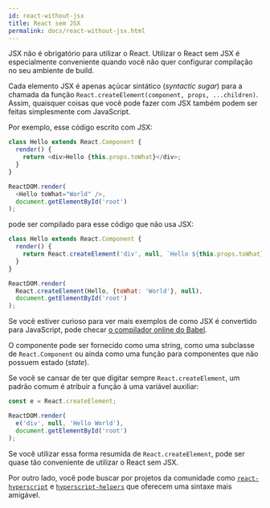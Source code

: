 ```yaml
---
id: react-without-jsx
title: React sem JSX
permalink: docs/react-without-jsx.html
---
```


JSX não é obrigatório para utilizar o React. Utilizar o React sem JSX é especialmente conveniente quando você não quer configurar compilação no seu ambiente de build.

Cada elemento JSX é apenas açúcar sintático (_syntactic sugar_) para a chamada da função `React.createElement(component, props, ...children)`. Assim, quaisquer coisas que você pode fazer com JSX também podem ser feitas simplesmente com JavaScript.

Por exemplo, esse código escrito com JSX:

```js
class Hello extends React.Component {
  render() {
    return <div>Hello {this.props.toWhat}</div>;
  }
}

ReactDOM.render(
  <Hello toWhat="World" />,
  document.getElementById('root')
);
```

pode ser compilado para esse código que não usa JSX:

```js
class Hello extends React.Component {
  render() {
    return React.createElement('div', null, `Hello ${this.props.toWhat}`);
  }
}

ReactDOM.render(
  React.createElement(Hello, {toWhat: 'World'}, null),
  document.getElementById('root')
);
```

Se você estiver curioso para ver mais exemplos de como JSX é convertido para JavaScript, pode checar [o compilador online do Babel](babel://jsx-simple-example).

O componente pode ser fornecido como uma string, como uma subclasse de `React.Component` ou ainda como uma função para componentes que não possuem estado (_state_).

Se você se cansar de ter que digitar sempre `React.createElement`, um padrão comum é atribuir a função à uma variável auxiliar:

```js
const e = React.createElement;

ReactDOM.render(
  e('div', null, 'Hello World'),
  document.getElementById('root')
);
```

Se você utilizar essa forma resumida de `React.createElement`, pode ser quase tão conveniente de utilizar o React sem JSX.

Por outro lado, você pode buscar por projetos da comunidade como [`react-hyperscript`](https://github.com/mlmorg/react-hyperscript) e [`hyperscript-helpers`](https://github.com/ohanhi/hyperscript-helpers) que oferecem uma sintaxe mais amigável.
